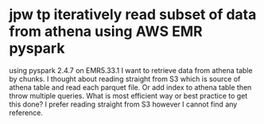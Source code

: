 
# jpw tp iteratively read subset of data from athena using AWS EMR pyspark

using pyspark 2.4.7 on EMR5.33.1
I want to retrieve data from athena table by chunks. I thought about reading straight from S3 which is source of athena table and read each parquet file. Or add index to athena table then throw multiple queries.
What is most efficient way or best practice to get this done? I prefer reading straight from S3 however I cannot find any reference.

        